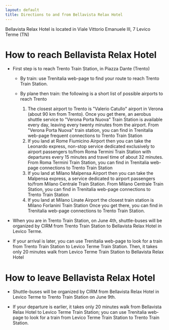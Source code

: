 ```yaml
---
layout: default
title: Directions to and from Bellavista Relax Hotel
---
```


Bellavista Relax Hotel is located in Viale Vittorio Emanuele III, 7 Levico Terme (TN)

# How to reach Bellavista Relax Hotel

- First step is to reach Trento Train Station, in Piazza Dante (Trento) 
  
  - By train: use Trenitalia web-page to find your route to reach Trento
    Train Station.  

  - By plane then train: the following is a short list of possible airports to reach Trento 
    1. The closest airport to Trento is "Valerio Catullo" airport in Verona
       (about 90 km from Trento). Once you get there, an aerobus shuttle service
       to "Verona Porta Nuova" Train Station is available every day, leaving
       every twenty minutes from the airport. From "Verona Porta Nuova" train
       station, you can find in Trenitalia web-page frequent connections to
       Trento Train Station 
    1. If you land at Rome Fiumicino Airport then you can take the Leonardo
       express, non-stop service dedicated exclusively to airport passengers
       to/from Roma Termini Train Station with departures every 15 minutes and
       travel time of about 32 minutes. From Roma Termini Train Station, you can
       find in Trenitalia web-page connections to Trento Train Station 
    1. If you land at Milano Malpensa Airport then you can take the Malpensa
       express, a service dedicated to airport passengers to/from Milano
       Centrale Train Station. From Milano Centrale Train Station, you can find
       in Trenitalia web-page connections to Trento Train Station
    1. If you land at Milano Linate Airport the closest train station is Milano
       Forlanini Train Station Once you get there, you can find in Trenitalia
       web-page connections to Trento Train Station.


-  When you are in Trento Train Station, on June 4th, shuttle-buses will be
   organized by CIRM from Trento Train Station to Bellavista Relax Hotel in
   Levico Terme. 

- If your arrival is later, you can use Trenitalia web-page to look for a train
  from Trento Train Station to Levico Terme Train Station.  Then, it takes only
  20 minutes walk from Levico Terme Train Station to Bellavista Relax Hotel

# How to leave Bellavista Relax Hotel

- Shuttle-buses will be organized by CIRM from Bellavista Relax Hotel in Levico
  Terme to Trento Train Station on June 9th.

- If your departure is earlier, it takes only 20 minutes walk from Bellavista
  Relax Hotel to Levico Terme Train Station; you can use Trenitalia web-page to
  look for a train from Levico Terme Train Station to Trento Train Station.
